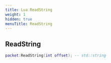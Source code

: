 ```yaml
---
title: Lua ReadString
weight: 1
hidden: true
menuTitle: ReadString
---
```

## ReadString
```lua
packet:ReadString(int offset); -- std::string
```